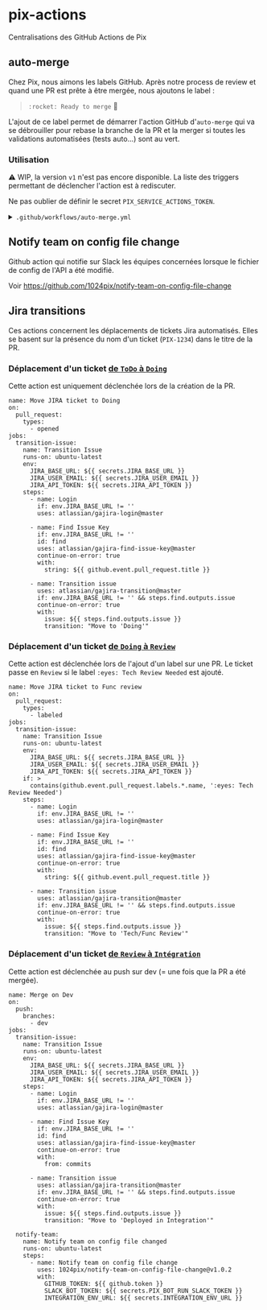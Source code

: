 # pix-actions
Centralisations des GitHub Actions de Pix

## auto-merge
Chez Pix, nous aimons les labels GitHub. Après notre process de review et quand une PR est prête à être mergée, nous ajoutons le label :

> `:rocket: Ready to merge` :rocket:

L'ajout de ce label permet de démarrer l'action GitHub d'`auto-merge` qui va se débrouiller pour rebase la branche de la PR et la merger si toutes les validations automatisées (tests auto...) sont au vert.

### Utilisation
:warning: WIP, la version `v1` n'est pas encore disponible.
La liste des triggers permettant de déclencher l'action est à rediscuter.

Ne pas oublier de définir le secret `PIX_SERVICE_ACTIONS_TOKEN`.

<details>
  <summary><code>.github/workflows/auto-merge.yml</code></summary>

```
name: automerge check

on:
  pull_request:
    types:
      - labeled
      - unlabeled
  check_suite:
    types:
      - completed
  status:
    types:
      - success

jobs:
  automerge:
    runs-on: ubuntu-latest
    steps:
      - uses: 1024pix/pix-actions/auto-merge@v0.1.3
        with:
          auto_merge_token: "${{ secrets.PIX_SERVICE_ACTIONS_TOKEN }}"

```
</details>

## Notify team on config file change

Github action qui notifie sur Slack les équipes concernées lorsque le fichier de config de l'API a été modifié.

Voir https://github.com/1024pix/notify-team-on-config-file-change

## Jira transitions

Ces actions concernent les déplacements de tickets Jira automatisés. Elles se basent sur la présence du nom d'un ticket (`PIX-1234`) dans le titre de la PR.

### Déplacement d'un ticket [de `ToDo` à `Doing`](https://github.com/1024pix/pix/blob/dev/.github/workflows/jira-transition-to-dev-in-progress.yaml)
Cette action est uniquement déclenchée lors de la création de la PR.

```
name: Move JIRA ticket to Doing
on:
  pull_request:
    types:
      - opened
jobs:
  transition-issue:
    name: Transition Issue
    runs-on: ubuntu-latest
    env:
      JIRA_BASE_URL: ${{ secrets.JIRA_BASE_URL }}
      JIRA_USER_EMAIL: ${{ secrets.JIRA_USER_EMAIL }}
      JIRA_API_TOKEN: ${{ secrets.JIRA_API_TOKEN }}
    steps:
      - name: Login
        if: env.JIRA_BASE_URL != ''
        uses: atlassian/gajira-login@master

      - name: Find Issue Key
        if: env.JIRA_BASE_URL != ''
        id: find
        uses: atlassian/gajira-find-issue-key@master
        continue-on-error: true
        with:
          string: ${{ github.event.pull_request.title }}

      - name: Transition issue
        uses: atlassian/gajira-transition@master
        if: env.JIRA_BASE_URL != '' && steps.find.outputs.issue
        continue-on-error: true
        with:
          issue: ${{ steps.find.outputs.issue }}
          transition: "Move to 'Doing'"
```

### Déplacement d'un ticket [de `Doing` à `Review`](https://github.com/1024pix/pix/blob/dev/.github/workflows/jira-transition-to-review.yaml)
Cette action est déclenchée lors de l'ajout d'un label sur une PR. Le ticket passe en `Review` si le label `:eyes: Tech Review Needed` est ajouté.

```
name: Move JIRA ticket to Func review
on:
  pull_request:
    types:
      - labeled
jobs:
  transition-issue:
    name: Transition Issue
    runs-on: ubuntu-latest
    env:
      JIRA_BASE_URL: ${{ secrets.JIRA_BASE_URL }}
      JIRA_USER_EMAIL: ${{ secrets.JIRA_USER_EMAIL }}
      JIRA_API_TOKEN: ${{ secrets.JIRA_API_TOKEN }}
    if: >
      contains(github.event.pull_request.labels.*.name, ':eyes: Tech Review Needed')
    steps:
      - name: Login
        if: env.JIRA_BASE_URL != ''
        uses: atlassian/gajira-login@master

      - name: Find Issue Key
        if: env.JIRA_BASE_URL != ''
        id: find
        uses: atlassian/gajira-find-issue-key@master
        continue-on-error: true
        with:
          string: ${{ github.event.pull_request.title }}

      - name: Transition issue
        uses: atlassian/gajira-transition@master
        if: env.JIRA_BASE_URL != '' && steps.find.outputs.issue
        continue-on-error: true
        with:
          issue: ${{ steps.find.outputs.issue }}
          transition: "Move to 'Tech/Func Review'"
```

### Déplacement d'un ticket [de `Review` à `Intégration`](https://github.com/1024pix/pix/blob/dev/.github/workflows/on-dev-merge.yaml)
Cette action est déclenchée au push sur dev (= une fois que la PR a été mergée).

```
name: Merge on Dev
on:
  push:
    branches:
      - dev
jobs:
  transition-issue:
    name: Transition Issue
    runs-on: ubuntu-latest
    env:
      JIRA_BASE_URL: ${{ secrets.JIRA_BASE_URL }}
      JIRA_USER_EMAIL: ${{ secrets.JIRA_USER_EMAIL }}
      JIRA_API_TOKEN: ${{ secrets.JIRA_API_TOKEN }}
    steps:
      - name: Login
        if: env.JIRA_BASE_URL != ''
        uses: atlassian/gajira-login@master

      - name: Find Issue Key
        if: env.JIRA_BASE_URL != ''
        id: find
        uses: atlassian/gajira-find-issue-key@master
        continue-on-error: true
        with:
          from: commits

      - name: Transition issue
        uses: atlassian/gajira-transition@master
        if: env.JIRA_BASE_URL != '' && steps.find.outputs.issue
        continue-on-error: true
        with:
          issue: ${{ steps.find.outputs.issue }}
          transition: "Move to 'Deployed in Integration'"

  notify-team:
    name: Notify team on config file changed
    runs-on: ubuntu-latest
    steps:
      - name: Notify team on config file change
        uses: 1024pix/notify-team-on-config-file-change@v1.0.2
        with:
          GITHUB_TOKEN: ${{ github.token }}
          SLACK_BOT_TOKEN: ${{ secrets.PIX_BOT_RUN_SLACK_TOKEN }}
          INTEGRATION_ENV_URL: ${{ secrets.INTEGRATION_ENV_URL }}
```

